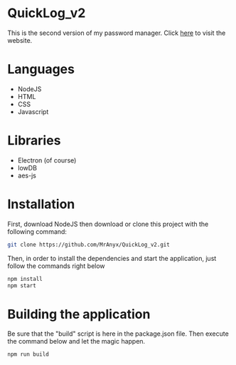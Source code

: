 # QuickLog_v2
This is the second version of my password manager. Click [here]() to visit the website.


# Languages
  - NodeJS
  - HTML
  - CSS
  - Javascript
  
# Libraries
  - Electron (of course)
  - lowDB
  - aes-js

# Installation
First, download NodeJS then download or clone this project with the following command: 
```bash
git clone https://github.com/MrAnyx/QuickLog_v2.git
```
Then, in order to install the dependencies and start the application, just follow the commands right below
```bash
npm install
npm start
```

# Building the application
Be sure that the "build" script is here in the package.json file. Then execute the command below and let the magic happen.
```bash
npm run build
```
